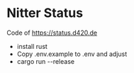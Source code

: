 # Nitter Status

Code of https://status.d420.de

- install rust
- Copy .env.example to .env and adjust
- cargo run --release